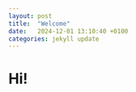 ```yaml
---
layout: post
title:  "Welcome"
date:   2024-12-01 13:10:40 +0100
categories: jekyll update
---
```


# Hi!
